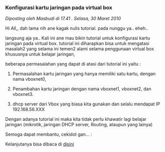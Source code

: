 ### **Konfigurasi kartu jaringan pada virtual box**
_Diposting oleh Masbudi di 17.41 . Selasa, 30 Maret 2010_


Hi All,, dah lama nih ane kagak nulis tutorial. pada nunggu ya.. eheh..

langsung aja ya.. Kali ini ane mau bikin tutorial untuk konfigurasi kartu jaringan pada virtual box. tutorial ini diharapkan bisa untuk mengatasi masalah2 yang selama ini temen2 alami selama penggunaan virtual box khususnya untuk belajar jaringan,

beberapa permasalahan yang dapat di atasi dari tutorial ini yaitu :

1. Permasalahan kartu jaringan yang hanya memiliki satu kartu, dengan nama vboxnet0,

2. Penambahan kartu jaringan dengan nama vboxnet1, vboxnet2, dan vboxnet3.

3. dhcp server dari Vbox yang biasa kita gunakan dan selalu mendapat IP 192.168.56.XXX

Dengan adanya tutorial ini maka kita tidak perlu khawatir lagi belajar jaringan (mikrotik, jaringan DHCP server, Routing, ataupun yang lainya)

Semoga dapat membantu, cekidot gan… :

Kelanjutanya bisa dibaca di [disini](http://abud.doscom.org/tutorial/konfigurasi-kartu-jaringan-pada-virtual-box)